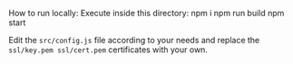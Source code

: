 How to run locally:
Execute inside this directory:
    npm i
    npm run build
    npm start

Edit the `src/config.js` file according to your needs and replace the `ssl/key.pem ssl/cert.pem` certificates with your own.